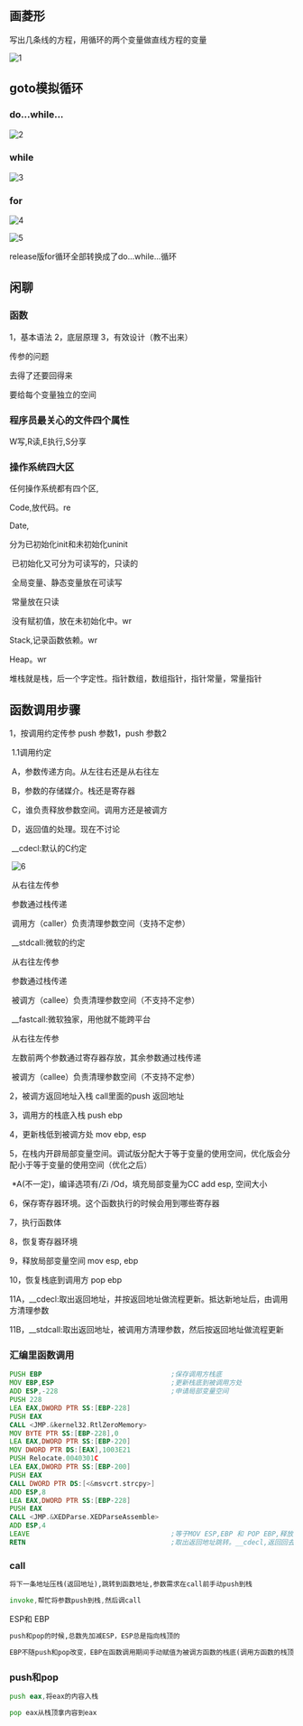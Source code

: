 ## 画菱形

写出几条线的方程，用循环的两个变量做直线方程的变量

![1](https://alist.hmbb313.top/d/Baidunetdisk/Images/Cracker/40/401C/5-6/1.png)


## goto模拟循环

### do...while...

![2](https://alist.hmbb313.top/d/Baidunetdisk/Images/Cracker/40/401C/5-6/2.png)

### while

![3](https://alist.hmbb313.top/d/Baidunetdisk/Images/Cracker/40/401C/5-6/3.png)

### for

![4](https://alist.hmbb313.top/d/Baidunetdisk/Images/Cracker/40/401C/5-6/4.png)

![5](https://alist.hmbb313.top/d/Baidunetdisk/Images/Cracker/40/401C/5-6/5.png)

release版for循环全部转换成了do...while...循环

## 闲聊

### 函数

1，基本语法 2，底层原理 3，有效设计（教不出来）

传参的问题

去得了还要回得来

要给每个变量独立的空间

### 程序员最关心的文件四个属性

W写,R读,E执行,S分享

### 操作系统四大区

任何操作系统都有四个区,

Code,放代码。re

Date,

分为已初始化init和未初始化uninit

​	已初始化又可分为可读写的，只读的

​		全局变量、静态变量放在可读写

​		常量放在只读

​	没有赋初值，放在未初始化中。wr

Stack,记录函数依赖。wr

Heap。wr

堆栈就是栈，后一个字定性。指针数组，数组指针，指针常量，常量指针

## 函数调用步骤

1，按调用约定传参		push 参数1，push 参数2

​	1.1调用约定

​	A，参数传递方向。从左往右还是从右往左

​	B，参数的存储媒介。栈还是寄存器

​	C，谁负责释放参数空间。调用方还是被调方

​	D，返回值的处理。现在不讨论

​	__cdecl:默认的C约定

​	![6](https://alist.hmbb313.top/d/Baidunetdisk/Images/Cracker/40/401C/5-6/6.png)

​	从右往左传参

​	参数通过栈传递

​	调用方（caller）负责清理参数空间（支持不定参）

​	__stdcall:微软的约定

​	从右往左传参

​	参数通过栈传递

​	被调方（callee）负责清理参数空间（不支持不定参）

​	__fastcall:微软独家，用他就不能跨平台

​	从右往左传参

​	左数前两个参数通过寄存器存放，其余参数通过栈传递

​	被调方（callee）负责清理参数空间（不支持不定参）

2，被调方返回地址入栈		call里面的push 返回地址

3，调用方的栈底入栈		push ebp

4，更新栈低到被调方处		mov ebp, esp

5，在栈内开辟局部变量空间。调试版分配大于等于变量的使用空间，优化版会分配小于等于变量的使用空间（优化之后）

​	*A(不一定)，编译选项有/Zi /Od，填充局部变量为CC		add esp, 空间大小

6，保存寄存器环境。这个函数执行的时候会用到哪些寄存器

7，执行函数体

8，恢复寄存器环境

9，释放局部变量空间		mov esp, ebp

10，恢复栈底到调用方		pop ebp

11A，__cdecl:取出返回地址，并按返回地址做流程更新。抵达新地址后，由调用方清理参数

11B，__stdcall:取出返回地址，被调用方清理参数，然后按返回地址做流程更新

### 汇编里函数调用

```asm
PUSH EBP								;保存调用方栈底
MOV EBP,ESP								;更新栈底到被调用方处
ADD ESP,-228							;申请局部变量空间
PUSH 228                                 
LEA EAX,DWORD PTR SS:[EBP-228]          
PUSH EAX                                 
CALL <JMP.&kernel32.RtlZeroMemory>       
MOV BYTE PTR SS:[EBP-228],0
LEA EAX,DWORD PTR SS:[EBP-220]
MOV DWORD PTR DS:[EAX],1003E21
PUSH Relocate.0040301C                 
LEA EAX,DWORD PTR SS:[EBP-200]       
PUSH EAX                                
CALL DWORD PTR DS:[<&msvcrt.strcpy>]    
ADD ESP,8
LEA EAX,DWORD PTR SS:[EBP-228]
PUSH EAX
CALL <JMP.&XEDParse.XEDParseAssemble>
ADD ESP,4
LEAVE									;等于MOV ESP,EBP 和 POP EBP,释放局部变量空间,恢复栈底到调用方
RETN									;取出返回地址跳转。__cdecl,返回回去再平栈.__stdcall,先平栈再返回回去
```

### call

```asm
将下一条地址压栈(返回地址),跳转到函数地址,参数需求在call前手动push到栈

invoke,帮忙将参数push到栈,然后调call
```

ESP和 EBP

```md
push和pop的时候,总数先加减ESP，ESP总是指向栈顶的

EBP不随push和pop改变，EBP在函数调用期间手动赋值为被调方函数的栈底(调用方函数的栈顶)，EBP调用期间不能改变
```

### push和pop

```asm
push eax,将eax的内容入栈

pop eax从栈顶拿内容到eax
```
